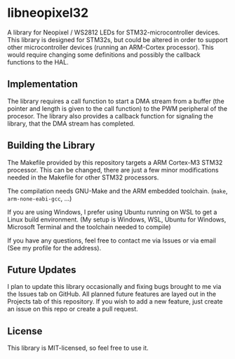 # libneopixel32

A library for Neopixel / WS2812 LEDs for STM32-microcontroller devices. This library is designed for STM32s, but could be altered in order to support other microcontroller devices (running an ARM-Cortex processor). This would require changing some definitions and possibly the callback functions to the HAL.

## Implementation

The library requires a call function to start a DMA stream from a buffer (the pointer and length is given to the call function) to the PWM peripheral of the procesor. The library also provides a callback function for signaling the library, that the DMA stream has completed.

## Building the Library

The Makefile provided by this repository targets a ARM Cortex-M3 STM32 processor. This can be changed, there are just a few minor modifications needed in the Makefile for other STM32 processors.

The compilation needs GNU-Make and the ARM embedded toolchain. (`make`, `arm-none-eabi-gcc`, ...)

If you are using Windows, I prefer using Ubuntu running on WSL to get a Linux build environment. (My setup is Windows, WSL, Ubuntu for Windows, Microsoft Terminal and the toolchain needed to compile)

If you have any questions, feel free to contact me via Issues or via email (See my profile for the address).

## Future Updates

I plan to update this library occasionally and fixing bugs brought to me via the Issues tab on GitHub. All planned future features are layed out in the Projects tab of this repository. If you wish to add a new feature, just create an issue on this repo or create a pull request.

## License

This library is MIT-licensed, so feel free to use it.
